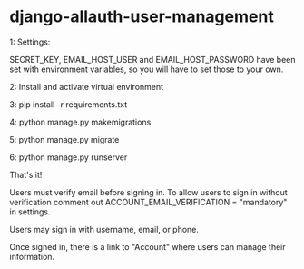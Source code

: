 # django-allauth-user-management

1: Settings:

SECRET_KEY, EMAIL_HOST_USER and EMAIL_HOST_PASSWORD have been set with
environment variables, so you will have to set those to your own.

2: Install and activate virtual environment

3: pip install -r requirements.txt

4: python manage.py makemigrations

5: python manage.py migrate

6: python manage.py runserver

That's it!

Users must verify email before signing in. To allow users to sign in without
verification comment out ACCOUNT_EMAIL_VERIFICATION = "mandatory" in settings.

Users may sign in with username, email, or phone.

Once signed in, there is a link to "Account" where users can manage their
information.
 
